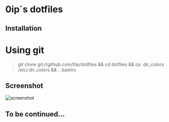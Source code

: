 # 0ip´s dotfiles

## Installation

# Using git

> git clone git://github.com/0ip/dotfiles && cd dotfiles && cp .dir_colors /etc/.dir_colors && . .bashrc

## Screenshot
![screenshot](https://factor.cc/up/7F.png)

## To be continued...